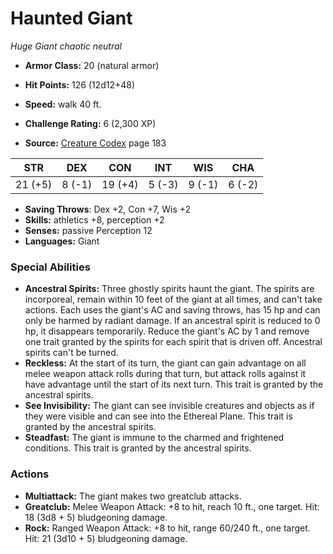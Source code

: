 # Haunted Giant

*Huge* *Giant* *chaotic neutral*

- **Armor Class:** 20 (natural armor)
- **Hit Points:** 126 (12d12+48)
- **Speed:** walk 40 ft.

- **Challenge Rating:** 6 (2,300 XP)
- **Source:** [Creature Codex](https://koboldpress.com/kpstore/product/creature-codex-for-5th-edition-dnd) page 183

| STR | DEX | CON | INT | WIS | CHA |
| --- | --- | --- | --- | --- | --- |
| 21 (+5) | 8 (-1) | 19 (+4) | 5 (-3) | 9 (-1) | 6 (-2) |

- **Saving Throws**: Dex +2, Con +7, Wis +2
- **Skills:** athletics +8, perception +2
- **Senses:** passive Perception 12
- **Languages:** Giant

### Special Abilities

- **Ancestral Spirits:** Three ghostly spirits haunt the giant. The spirits are incorporeal, remain within 10 feet of the giant at all times, and can't take actions. Each uses the giant's AC and saving throws, has 15 hp and can only be harmed by radiant damage. If an ancestral spirit is reduced to 0 hp, it disappears temporarily. Reduce the giant's AC by 1 and remove one trait granted by the spirits for each spirit that is driven off. Ancestral spirits can't be turned.
- **Reckless:** At the start of its turn, the giant can gain advantage on all melee weapon attack rolls during that turn, but attack rolls against it have advantage until the start of its next turn. This trait is granted by the ancestral spirits.
- **See Invisibility:** The giant can see invisible creatures and objects as if they were visible and can see into the Ethereal Plane. This trait is granted by the ancestral spirits.
- **Steadfast:** The giant is immune to the charmed and frightened conditions. This trait is granted by the ancestral spirits.

### Actions

- **Multiattack:** The giant makes two greatclub attacks.
- **Greatclub:** Melee Weapon Attack: +8 to hit, reach 10 ft., one target. Hit: 18 (3d8 + 5) bludgeoning damage.
- **Rock:** Ranged Weapon Attack: +8 to hit, range 60/240 ft., one target. Hit: 21 (3d10 + 5) bludgeoning damage.


